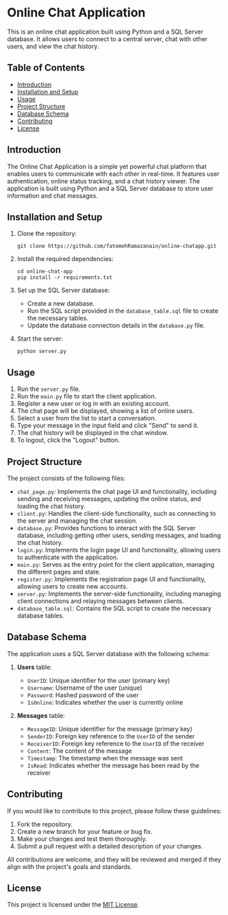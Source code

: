 # Online Chat Application

This is an online chat application built using Python and a SQL Server database. It allows users to connect to a central server, chat with other users, and view the chat history.

## Table of Contents
- [Introduction](#introduction)
- [Installation and Setup](#installation-and-setup)
- [Usage](#usage)
- [Project Structure](#project-structure)
- [Database Schema](#database-schema)
- [Contributing](#contributing)
- [License](#license)

## Introduction

The Online Chat Application is a simple yet powerful chat platform that enables users to communicate with each other in real-time. It features user authentication, online status tracking, and a chat history viewer. The application is built using Python and a SQL Server database to store user information and chat messages.

## Installation and Setup

1. Clone the repository:
   ```
   git clone https://github.com/fatemehRamazanain/online-chatapp.git
   ```
2. Install the required dependencies:
   ```
   cd online-chat-app
   pip install -r requirements.txt
   ```
3. Set up the SQL Server database:
   - Create a new database.
   - Run the SQL script provided in the `database_table.sql` file to create the necessary tables.
   - Update the database connection details in the `database.py` file.

4. Start the server:
   ```
   python server.py
   ```

## Usage
1. Run the `server.py` file.
2. Run the `main.py` file to start the client application.
3. Register a new user or log in with an existing account.
4. The chat page will be displayed, showing a list of online users.
5. Select a user from the list to start a conversation.
6. Type your message in the input field and click "Send" to send it.
7. The chat history will be displayed in the chat window.
8. To logout, click the "Logout" button.

## Project Structure

The project consists of the following files:

- `chat_page.py`: Implements the chat page UI and functionality, including sending and receiving messages, updating the online status, and loading the chat history.
- `client.py`: Handles the client-side functionality, such as connecting to the server and managing the chat session.
- `database.py`: Provides functions to interact with the SQL Server database, including getting other users, sending messages, and loading the chat history.
- `login.py`: Implements the login page UI and functionality, allowing users to authenticate with the application.
- `main.py`: Serves as the entry point for the client application, managing the different pages and state.
- `register.py`: Implements the registration page UI and functionality, allowing users to create new accounts.
- `server.py`: Implements the server-side functionality, including managing client connections and relaying messages between clients.
- `database_table.sql`: Contains the SQL script to create the necessary database tables.

## Database Schema

The application uses a SQL Server database with the following schema:

1. **Users** table:
   - `UserID`: Unique identifier for the user (primary key)
   - `Username`: Username of the user (unique)
   - `Password`: Hashed password of the user
   - `IsOnline`: Indicates whether the user is currently online

2. **Messages** table:
   - `MessageID`: Unique identifier for the message (primary key)
   - `SenderID`: Foreign key reference to the `UserID` of the sender
   - `ReceiverID`: Foreign key reference to the `UserID` of the receiver
   - `Content`: The content of the message
   - `Timestamp`: The timestamp when the message was sent
   - `IsRead`: Indicates whether the message has been read by the receiver

## Contributing

If you would like to contribute to this project, please follow these guidelines:

1. Fork the repository.
2. Create a new branch for your feature or bug fix.
3. Make your changes and test them thoroughly.
4. Submit a pull request with a detailed description of your changes.

All contributions are welcome, and they will be reviewed and merged if they align with the project's goals and standards.

## License

This project is licensed under the [MIT License](LICENSE).
